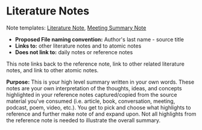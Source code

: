 # Literature Notes

Note templates: [Literature Note](Literature%20Note.md), [Meeting Summary Note](Meeting%20Summary%20Note.md)

- **Proposed File naming convention:** Author's last name - source title
- **Links to:** other literature notes and to atomic notes
- **Does not link to:** daily notes or reference notes

This note links back to the reference note, link to other related literature notes, and link to other atomic notes.

**Purpose:** This is your high level summary written in your own words. These notes are your own interpretation of the thoughts, ideas, and concepts highlighted in your reference notes captured/copied from the source material you've consumed (i.e. article, book, conversation, meeting, podcast, poem, video, etc.). You get to pick and choose what highlights to reference and further make note of and expand upon. Not all highlights from the reference note is needed to illustrate the overall summary.
